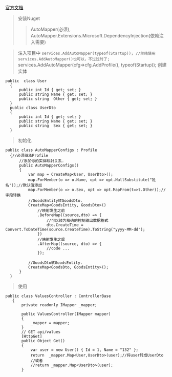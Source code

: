 [官方文档](https://readthedocs.org/projects/automapper/)
>安装Nuget
>> AutoMapper(必须),
>> AutoMapper.Extensions.Microsoft.DependencyInjection(依赖注入需要)

>注入项目中
 `services.AddAutoMapper(typeof(Startup)); //单纯使用services.AddAutoMapper()也可以，不过过时了;`
services.AddAutoMapper(cfg=>cfg.AddProfile<AutoMapperConfigs>(), typeof(Startup));
> 创建实体
  ```
  public  class User
    {
        public int Id { get; set; }
        public string Name { get; set; }
        public string  Other { get; set; }
    }
    public class UserDto
    {
        public int Id { get; set; }
        public string Name { get; set; }
        public string  Sex { get; set; }
    }
  ```
> 初始化
  ```
  public class AutoMapperConfigs : Profile
    {//必须继承Profile
        //添加你的实体映射关系.
        public AutoMapperConfigs()
        {
            var map = CreateMap<User, UserDto>();
            map.ForMember(o => o.Name, opt => opt.NullSubstitute("姓名"));//默认值添加
            map.ForMember(o => o.Sex, opt => opt.MapFrom(t=>t.Other));//字段转换
            //GoodsEntity转GoodsDto.
            CreateMap<GoodsEntity, GoodsDto>()
                //映射发生之前
                .BeforeMap((source,dto) => {
                    //可以较为精确的控制输出数据格式
                    dto.CreateTime = Convert.ToDateTime(source.CreateTime).ToString("yyyy-MM-dd");
                })
                //映射发生之后
                .AfterMap((source, dto) => {
                    //code ...
                });

            //GoodsDto转GoodsEntity.
            CreateMap<GoodsDto, GoodsEntity>();
        }
    }
  ```
>使用
 ```
 public class ValuesController : ControllerBase
    {
        private readonly IMapper _mapper;

        public ValuesController(IMapper mapper)
        {
            _mapper = mapper;
        }
        // GET api/values
        [HttpGet]
        public Object Get()
        {
            var user = new User() { Id = 1, Name = "132" };
            return  _mapper.Map<User,UserDto>(user);//将user转成UserDto
            //或者
            //return _mapper.Map<UserDto>(user);
        }
 ```
